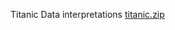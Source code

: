 Titanic Data interpretations 
[titanic.zip](https://github.com/Anirudhsahu/TitanicDataMl/files/6831430/titanic.zip)
